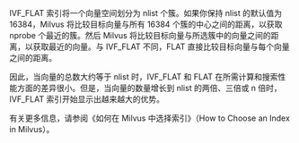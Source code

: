 


IVF_FLAT 索引将一个向量空间划分为 nlist 个簇。如果你保持 nlist 的默认值为 16384，Milvus 将比较目标向量与所有 16384 个簇的中心之间的距离，以获取 nprobe 个最近的簇。然后 Milvus 将比较目标向量与所选簇中的向量之间的距离，以获取最近的向量。与 IVF_FLAT 不同，FLAT 直接比较目标向量与每个向量之间的距离。
  
因此，当向量的总数大约等于 nlist 时，IVF_FLAT 和 FLAT 在所需计算和搜索性能方面的差异很小。但是，当向量的数量增长到 nlist 的两倍、三倍或 n 倍时，IVF_FLAT 索引开始显示出越来越大的优势。
  
有关更多信息，请参阅《如何在 Milvus 中选择索引》（How to Choose an Index in Milvus）。
